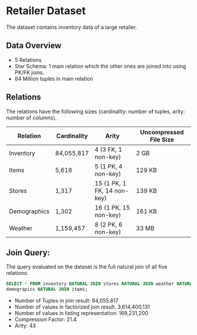 # Retailer Dataset

The dataset contains inventory data of a large retailer.

## Data Overview
* 5 Relations
* Star Schema: 1 main relation which the other ones are joined into using PK/FK joins.
* 84 Million tuples in main relation

## Relations

The relations have the following sizes (cardinality: number of tuples, arity: number of columns).

 Relation     | Cardinality | Arity             | Uncompressed File Size 
--------------|-------------|-------------------|-----------------------
 Inventory    | 84,055,817  | 4 (3 FK, 1 non-key)  | 2 GB      
 Items        | 5,618       | 5 (1 PK, 4 non-key)  | 129 KB    
 Stores       | 1,317       | 15 (1 PK, 1 FK, 14 non-key)  | 139 KB    
 Demographics | 1,302       | 16 (1 PK, 15 non-key) | 161 KB    
 Weather      | 1,159,457   | 8 (2 PK, 6 non-key)  | 33 MB     

## Join Query: 

The query evaluated on the dataset is the full natural join of all five relations:

```SQL
SELECT * FROM inventory NATURAL JOIN stores NATURAL JOIN weather NATURAL JOIN
demograpics NATURAL JOIN items;
```

* Number of Tuples in join result: 84,055.817
* Number of values in factorized join result: 3,614,400,131
* Number of values in listing representation: 169,231,200
* Compression Factor: 21.4
* Arity: 43
